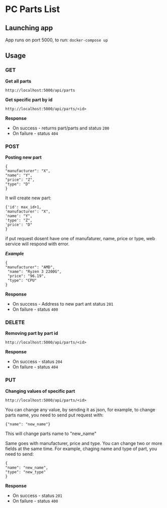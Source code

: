 # PC Parts List

## Launching app
App runs on port 5000, to run:
``` docker-compose up ```

## Usage

### GET

**Get all parts**

```http://localhost:5000/api/parts ```

**Get specific part by id**

```http://localhost:5000/api/parts/<id> ```

**Response**
- On success - returns part/parts and status `200`
- On failure - status `404`

### POST

**Posting new part**

``` 
{
"manufacturer": "X",
"name": "Y",
"price": "Z",
"type": "D"
}
```
It will create new part:
```
{'id': max_id+1,
'manufacturer': "X",
'name': "Y",
'type': "Z",
'price': "D"
}
```
if put request dosent have one of manufaturer, name, price or type, web service will respond with error.

***Example***
```
{
"manufacturer": "AMD",
 "name": "Ryzen 3 2200G",
 "price": "96.19",
 "type": "CPU"
}
```

**Response**
- On success - Address to new part ant status `201`
- On failure - status `400`

### DELETE

**Removing part by part id**

```http://localhost:5000/api/parts/<id> ```

**Response**
- On success - status `204`
- On failure - status `404`

### PUT

**Changing values of specific part**


```http://localhost:5000/api/parts/<id>```

You can change any value, by sending it as json, for example, to change <id> parts name, you need to send put request with:

```{"name": "new_name"}```

This will change <id> parts name to "new_name"

Same goes with manufacturer, price and type. You can change two or more fields at the same time. For example, chaging name and type of part, you need to send:

```
{ 
"name": "new_name", 
"type": "new_type"
}
```

**Response**
- On success - status `201`
- On failure - status `400`